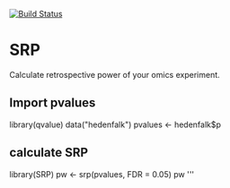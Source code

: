 [![Build Status](https://travis-ci.org/tpall/SRP.svg?branch=master)](https://travis-ci.org/tpall/SRP)

# SRP

Calculate retrospective power of your omics experiment.


## Import pvalues
library(qvalue)
data("hedenfalk")
pvalues <- hedenfalk$p

## calculate SRP
library(SRP)
pw <- srp(pvalues, FDR = 0.05)
pw
'''

